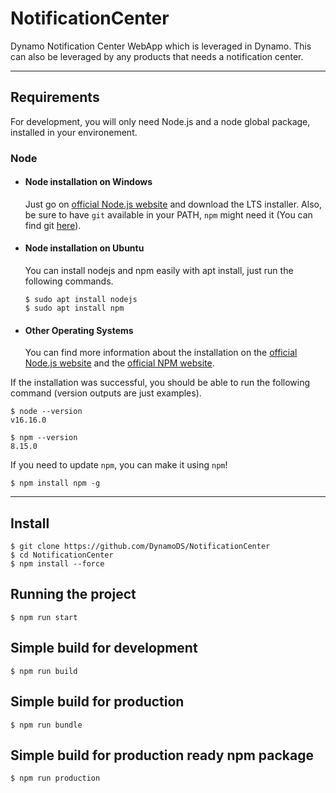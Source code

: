 # NotificationCenter
Dynamo Notification Center WebApp which is leveraged in Dynamo. This can also be leveraged by any products that needs a notification center.

---
## Requirements

For development, you will only need Node.js and a node global package, installed in your environement.

### Node
- #### Node installation on Windows

  Just go on [official Node.js website](https://nodejs.org/) and download the LTS installer.
Also, be sure to have `git` available in your PATH, `npm` might need it (You can find git [here](https://git-scm.com/)).

- #### Node installation on Ubuntu

  You can install nodejs and npm easily with apt install, just run the following commands.

      $ sudo apt install nodejs
      $ sudo apt install npm

- #### Other Operating Systems
  You can find more information about the installation on the [official Node.js website](https://nodejs.org/) and the [official NPM website](https://npmjs.org/).

If the installation was successful, you should be able to run the following command (version outputs are just examples).

    $ node --version
    v16.16.0

    $ npm --version
    8.15.0

If you need to update `npm`, you can make it using `npm`!

    $ npm install npm -g

---

## Install

    $ git clone https://github.com/DynamoDS/NotificationCenter
    $ cd NotificationCenter
    $ npm install --force


## Running the project

    $ npm run start

## Simple build for development

    $ npm run build

## Simple build for production

    $ npm run bundle

## Simple build for production ready npm package

    $ npm run production